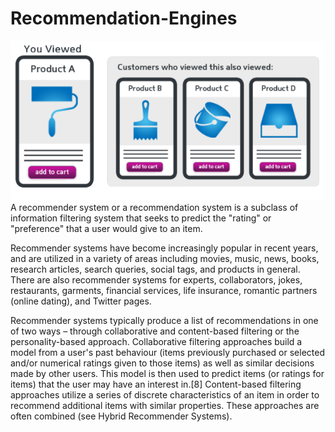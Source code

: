 # Recommendation-Engines
![](https://github.com/iurigo/Recommendation-Engines/blob/master/image.png)
A recommender system or a recommendation system is a subclass of information filtering system that seeks to predict the "rating" or "preference" that a user would give to an item.

Recommender systems have become increasingly popular in recent years, and are utilized in a variety of areas including movies, music, news, books, research articles, search queries, social tags, and products in general. There are also recommender systems for experts, collaborators, jokes, restaurants, garments, financial services, life insurance, romantic partners (online dating), and Twitter pages.

Recommender systems typically produce a list of recommendations in one of two ways – through collaborative and content-based filtering or the personality-based approach. Collaborative filtering approaches build a model from a user's past behaviour (items previously purchased or selected and/or numerical ratings given to those items) as well as similar decisions made by other users. This model is then used to predict items (or ratings for items) that the user may have an interest in.[8] Content-based filtering approaches utilize a series of discrete characteristics of an item in order to recommend additional items with similar properties. These approaches are often combined (see Hybrid Recommender Systems).
